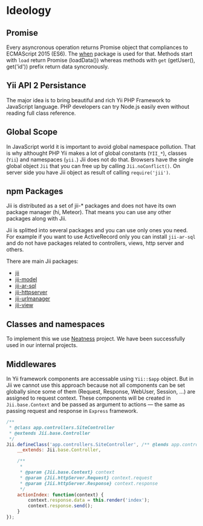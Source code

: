 Ideology
========

## Promise

Every asyncronous operation returns Promise object that compliances to ECMAScript 2015 (ES6). The [when](https://github.com/cujojs/when) package is used for that. Methods start with `load` return Promise (loadData()) whereas methods with `get` (getUser(), get('id')) prefix return data syncronously.

## Yii API 2 Persistance

The major idea is to bring beautiful and rich Yii PHP Framework to JavaScript language. PHP developers can try Node.js easily even without reading full class reference.

## Global Scope

In JavaScript world it is important to avoid global namespace pollution. That is why althought PHP Yii makes a lot of global constants (`YII_*`), classes (`Yii`) and namespaces (`yii.`) Jii does not do that. Browsers have the single global object `Jii` that you can free up by calling `Jii.noConflict()`. On server side you have Jii object as result of calling `require('jii')`.

## npm Packages

Jii is distributed as a set of jii-* packages and does not have its own package manager (hi, Meteor). That means you can use any other packages along with Jii.

Jii is splitted into several packages and you can use only ones you need. For example if you want to use ActiveRecord only you can install `jii-ar-sql` and do not have packages related to controllers, views, http server and others.

There are main Jii packages:
- [jii](https://www.npmjs.com/package/jii)
- [jii-model](https://www.npmjs.com/package/jii-model)
- [jii-ar-sql](https://www.npmjs.com/package/jii-ar-sql)
- [jii-httpserver](https://www.npmjs.com/package/jii-httpserver)
- [jii-urlmanager](https://www.npmjs.com/package/jii-urlmanager)
- [jii-view](https://www.npmjs.com/package/jii-view)

## Classes and namespaces

To implement this we use [Neatness](http://github.com/affka/neatness) project. We have been successfully used in our internal projects.

## Middlewares

In Yii framework components are accessable using `Yii::$app` object. But in Jii we cannot use this approach because not all components can be set globally since some of them (Request, Response, WebUser, Session, …) are assigned to request context. These components will be created in `Jii.base.Context` and be passed as argument to actions &mdash; the same as passing request and response in `Express` framework.

```js
/**
 * @class app.controllers.SiteController
 * @extends Jii.base.Controller
 */
Jii.defineClass('app.controllers.SiteController', /** @lends app.controllers.SiteController.prototype */ {
    __extends: Jii.base.Controller,

    /**
     *
     * @param {Jii.base.Context} context
     * @param {Jii.httpServer.Request} context.request
     * @param {Jii.httpServer.Response} context.response
     */
    actionIndex: function(context) {
        context.response.data = this.render('index');
        context.response.send();
    }
});
```
